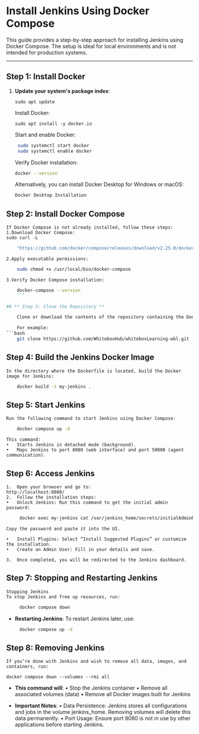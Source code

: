 <!-- # Install Jenkins using Docker Compose

This repository contains a Docker Compose configuration for a quick installation of Jenkins. This setup is not intended for production systems.

Credits: This approach is mostly based on the [offical instructions](https://www.jenkins.io/doc/book/installing/docker/) but takes advantage of Docker Compose (by using a `docker-compose.yml` file) to reduce the number of steps needed to get Jenkins up and running.

# Docker Installation

## Step 1

Install Docker locally (probably using Docker Desktop is the easiest approach).

## Step 2

Clone this repository or download it's contents. 

## Step 2

Open a terminal window in the same directory where the `Dockerfile` from this repository is located. Build the Jenkins Docker image:

```
docker build -t my-jenkins .
```

## Step 3

Start Jenkins:

```
docker compose up -d
```

## Step 4

Open Jenkins by going to: [http://localhost:8080/](http://localhost:8080/) and finish the installation process.

## Step 5

If you wish to stop Jenkins and get back to it later, run:

```
docker compose down
```

If you wish to start Jenkins again later, just run the same comand from Step 3.


# Removing Jenkins

Once you are done playing with Jenkins maybe it is time to clean things up.

Run the following comand to terminate Jenkins and to remove all volumes and images used:

```
docker compose down --volumes --rmi all 
``` -->


# Install Jenkins Using Docker Compose

This guide provides a step-by-step approach for installing Jenkins using Docker Compose. The setup is ideal for local environments and is not intended for production systems.

---

## **Step 1: Install Docker**

1. **Update your system's package index**:
   ```
   sudo apt update
    ```

    Install Docker:
    ```
   sudo apt install -y docker.io
   ```

   Start and enable Docker:

   ```sh
    sudo systemctl start docker
    sudo systemctl enable docker
    ``` 

    Verify Docker installation:

    ```sh
    docker --version
    ```

    Alternatively, you can install Docker Desktop for Windows or macOS:

    ```sh
   	Docker Desktop Installation
    ```
## **Step 2:  Install Docker Compose**

    If Docker Compose is not already installed, follow these steps:
	1.Download Docker Compose:
    sudo curl -L 

```bash
    "https://github.com/docker/compose/releases/download/v2.25.0/docker-compose-$(uname -s)-$(uname -m)" -o /usr/local/bin/docker-compose
```

	2.Apply executable permissions:
```bash
    sudo chmod +x /usr/local/bin/docker-compose
```

    3.Verify Docker Compose installation:
```bash 
    docker-compose --version
    ```

## ** Step 3: Clone the Repository **

    Clone or download the contents of the repository containing the Dockerfile and docker-compose.yml files.

    For example:
```bash
    git clone https://github.com/WhiteboxHub/whiteboxLearning-wbl.git 
```
 ## **Step 4: Build the Jenkins Docker Image**

    In the directory where the Dockerfile is located, build the Docker image for Jenkins:
```bash
    docker build -t my-jenkins .
```
 ## **Step 5: Start Jenkins**

    Run the following command to start Jenkins using Docker Compose:
```bash
    docker compose up -d
```
    This command:
	•	Starts Jenkins in detached mode (background).
	•	Maps Jenkins to port 8080 (web interface) and port 50000 (agent communication).


 ## **Step 6: Access Jenkins**
	1.	Open your browser and go to:
    http://localhost:8080/
	2.	Follow the installation steps:
	•	Unlock Jenkins: Run this command to get the initial admin password:
```bash
     docker exec my-jenkins cat /var/jenkins_home/secrets/initialAdminPassword
```
    Copy the password and paste it into the UI.

	•	Install Plugins: Select “Install Suggested Plugins” or customize the installation.
	•	Create an Admin User: Fill in your details and save.

	3.	Once completed, you will be redirected to the Jenkins dashboard.


## **Step 7: Stopping and Restarting Jenkins**

    Stopping Jenkins
    To stop Jenkins and free up resources, run:
```bash
     docker compose down
```
- **Restarting Jenkins**:
     To restart Jenkins later, use:
```bash 
     docker compose up -d
```  
     
## **Step 8: Removing Jenkins** 

    If you’re done with Jenkins and wish to remove all data, images, and containers, run:

    docker compose down --volumes --rmi all

- **This command will**:
	•	Stop the Jenkins container
	•	Remove all associated volumes (data)
	•	Remove all Docker images built for Jenkins

- **Important Notes**:
	•	Data Persistence: Jenkins stores all configurations and jobs in the volume jenkins_home. Removing volumes will delete this data permanently.
	•	Port Usage: Ensure port 8080 is not in use by other applications before starting Jenkins.







